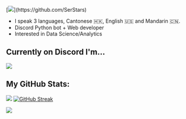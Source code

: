 [![](https://readme-typing-svg.demolab.com?font=Fira+Code&weight=100&size=110&duration=1000&pause=1500&color=F7F7F7&width=3500&height=300&lines=Hey+there!+%F0%9F%91%8B;I'm+SerStars.)](https://github.com/SerStars)
- I speak 3 languages, Cantonese 🇭🇰, English 🇺🇸 and Mandarin 🇨🇳.
- Discord Python bot + Web developer
- Interested in Data Science/Analytics

## Currently on Discord I'm...
[![](https://lanyard.cnrad.dev/api/692254240290242601)](https://github.com/iancheung0202)

## My GitHub Stats:
[![](https://github-readme-stats.vercel.app/api?username=iancheung0202&show_icons=true&theme=discord_old_blurple)](https://github.com/iancheung0202)
[![GitHub Streak](https://streak-stats.demolab.com?user=iancheung0202&theme=discord-old-blurple&border_radius=5.5)](https://git.io/streak-stats)

[![](https://skillicons.dev/icons?i=discord,instagram,vscode,github,py,html,css,js)](https://github.com/SerStars)
